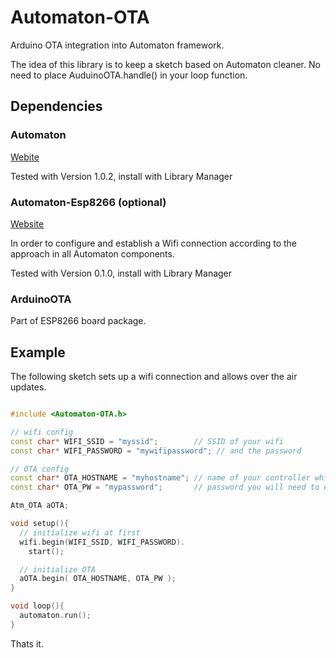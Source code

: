 # Automaton-OTA
Arduino OTA integration into Automaton framework.

The idea of this library is to keep a sketch based on Automaton cleaner. No need to place AuduinoOTA.handle() in your loop function.

## Dependencies

### Automaton

[Webite](https://github.com/tinkerspy/Automaton/wiki)

Tested with Version 1.0.2, install with Library Manager

### Automaton-Esp8266 (optional)
[Website](https://github.com/tinkerspy/Automaton-Esp8266/wiki)

In order to configure and establish a Wifi connection according to the approach
in all Automaton components.

Tested with Version 0.1.0, install with Library Manager

### ArduinoOTA

Part of ESP8266 board package.

## Example

The following sketch sets up a wifi connection and allows over the air updates.

```C++

#include <Automaton-OTA.h>

// wifi config
const char* WIFI_SSID = "myssid";        // SSID of your wifi
const char* WIFI_PASSWORD = "mywifipassword"; // and the password

// OTA config
const char* OTA_HOSTNAME = "myhostname"; // name of your controller which will be shown in your Arduino IDE
const char* OTA_PW = "mypassword";       // password you will need to enter whily updating

Atm_OTA aOTA;

void setup(){
  // initialize wifi at first
  wifi.begin(WIFI_SSID, WIFI_PASSWORD).
    start();

  // initialize OTA
  aOTA.begin( OTA_HOSTNAME, OTA_PW );
}

void loop(){
  automaton.run();
}
```

Thats it.
